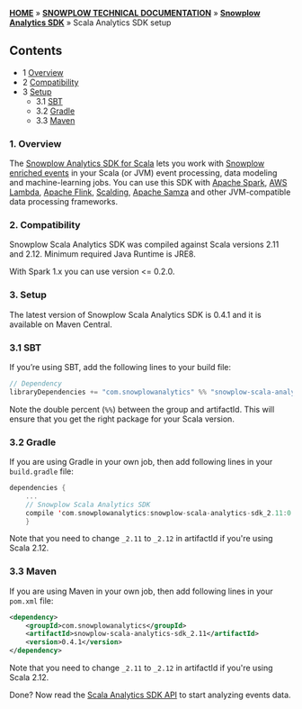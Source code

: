 <a name="top" />

[**HOME**](Home) » [**SNOWPLOW TECHNICAL DOCUMENTATION**](Snowplow-technical-documentation) » [**Snowplow Analytics SDK**](Snowplow-Analytics-SDK) » Scala Analytics SDK setup

## Contents

- 1 [Overview](#overview)  
- 2 [Compatibility](#compatibility)  
- 3 [Setup](#setup)  
  - 3.1 [SBT](#sbt)  
  - 3.2 [Gradle](#gradle)  
  - 3.3 [Maven](#maven)  

<a name="overview" />

### 1. Overview

The [Snowplow Analytics SDK for Scala][repo] lets you work with [Snowplow enriched events](canonical-event-model) in your Scala (or JVM) event processing, data modeling and machine-learning jobs. 
You can use this SDK with [Apache Spark](http://spark.apache.org/), [AWS Lambda](https://aws.amazon.com/lambda/), [Apache Flink](https://flink.apache.org/), 
[Scalding](https://github.com/twitter/scalding), [Apache Samza](http://samza.apache.org/) and other JVM-compatible data processing frameworks.

<a name="compatibility" />

### 2. Compatibility

Snowplow Scala Analytics SDK was compiled against Scala versions 2.11 and 2.12.
Minimum required Java Runtime is JRE8.

With Spark 1.x you can use version <= 0.2.0.

<a name="setup" />

### 3. Setup

The latest version of Snowplow Scala Analytics SDK is 0.4.1 and it is available on Maven Central.

<a name="sbt" />

### 3.1 SBT

If you’re using SBT, add the following lines to your build file:

```scala
// Dependency
libraryDependencies += "com.snowplowanalytics" %% "snowplow-scala-analytics-sdk" % "0.4.1"
```

Note the double percent (`%%`) between the group and artifactId. This will ensure that you get the right package for your Scala version.

<a name="gradle" />

### 3.2 Gradle

If you are using Gradle in your own job, then add following lines in your `build.gradle` file:

```scala
dependencies {
    ...
    // Snowplow Scala Analytics SDK
    compile 'com.snowplowanalytics:snowplow-scala-analytics-sdk_2.11:0.4.1'
    }
```

Note that you need to change `_2.11` to `_2.12` in artifactId if you're using Scala 2.12.

<a name="maven" />

### 3.3 Maven

If you are using Maven in your own job, then add following lines in your `pom.xml` file:

```xml
<dependency>
    <groupId>com.snowplowanalytics</groupId>
    <artifactId>snowplow-scala-analytics-sdk_2.11</artifactId>
    <version>0.4.1</version>
</dependency>
```

Note that you need to change `_2.11` to `_2.12` in artifactId if you're using Scala 2.12.

Done? Now read the [Scala Analytics SDK API](Scala-Analytics-SDK) to start analyzing events data.

[repo]: https://github.com/snowplow/snowplow-scala-analytics-sdk
[json4s-binary-compat]: https://github.com/json4s/json4s/issues/212
